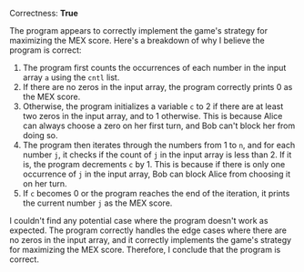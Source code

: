 Correctness: **True**

The program appears to correctly implement the game's strategy for maximizing the MEX score. Here's a breakdown of why I believe the program is correct:

1. The program first counts the occurrences of each number in the input array `a` using the `cntl` list.
2. If there are no zeros in the input array, the program correctly prints 0 as the MEX score.
3. Otherwise, the program initializes a variable `c` to 2 if there are at least two zeros in the input array, and to 1 otherwise. This is because Alice can always choose a zero on her first turn, and Bob can't block her from doing so.
4. The program then iterates through the numbers from 1 to `n`, and for each number `j`, it checks if the count of `j` in the input array is less than 2. If it is, the program decrements `c` by 1. This is because if there is only one occurrence of `j` in the input array, Bob can block Alice from choosing it on her turn.
5. If `c` becomes 0 or the program reaches the end of the iteration, it prints the current number `j` as the MEX score.

I couldn't find any potential case where the program doesn't work as expected. The program correctly handles the edge cases where there are no zeros in the input array, and it correctly implements the game's strategy for maximizing the MEX score. Therefore, I conclude that the program is correct.